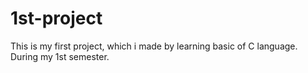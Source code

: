 # 1st-project
This is my first project, which i made by learning basic of C language. During my 1st semester.
